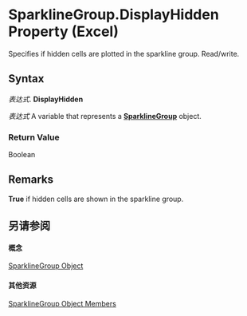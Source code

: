 
# SparklineGroup.DisplayHidden Property (Excel)

Specifies if hidden cells are plotted in the sparkline group. Read/write.


## Syntax

 _表达式_. **DisplayHidden**

 _表达式_ A variable that represents a **[SparklineGroup](cc694d97-a3d3-3473-2e37-0ede67b97680.md)** object.


### Return Value

Boolean


## Remarks

 **True** if hidden cells are shown in the sparkline group.


## 另请参阅


#### 概念


[SparklineGroup Object](cc694d97-a3d3-3473-2e37-0ede67b97680.md)
#### 其他资源


[SparklineGroup Object Members](http://msdn.microsoft.com/library/dad308ee-d69b-748d-d0c8-ad63c643808f%28Office.15%29.aspx)